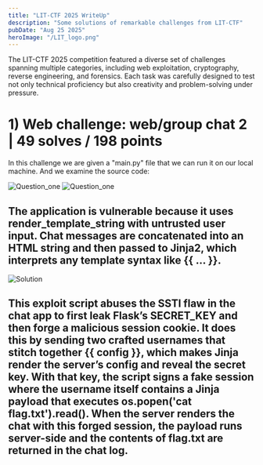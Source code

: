 ```yaml
---
title: "LIT-CTF 2025 WriteUp"
description: "Some solutions of remarkable challenges from LIT-CTF"
pubDate: "Aug 25 2025"
heroImage: "/LIT_logo.png"
---
```


The LIT-CTF 2025 competition featured a diverse set of challenges spanning multiple categories, including web exploitation, cryptography, reverse engineering, and forensics. Each task was carefully designed to test not only technical proficiency but also creativity and problem-solving under pressure.

# 1) Web challenge:     web/group chat 2 |  49 solves / 198 points

In this challenge we are given a "main.py" file that we can run it on our local machine. And we examine the source code:



![Question_one](/questions/web_chat2_part1.png)
![Question_one](/questions/web_chat2_part2.png)



## The application is vulnerable because it uses render_template_string with untrusted user input. Chat messages are concatenated into an HTML string and then passed to Jinja2, which interprets any template syntax like {{ ... }}.

![Solution](/solutions/web_group2_sol.png)

 ## **This exploit script abuses the SSTI flaw in the chat app to first leak Flask’s SECRET_KEY and then forge a malicious session cookie. It does this by sending two crafted usernames that stitch together {{ config }}, which makes Jinja render the server’s config and reveal the secret key. With that key, the script signs a fake session where the username itself contains a Jinja payload that executes os.popen('cat flag.txt').read(). When the server renders the chat with this forged session, the payload runs server-side and the contents of flag.txt are returned in the chat log.**
